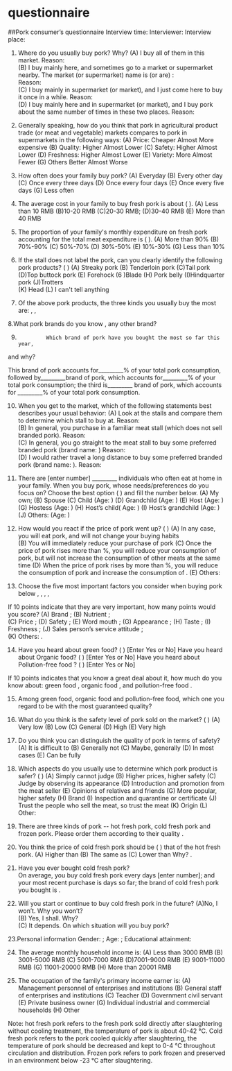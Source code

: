 # questionnaire
##Pork consumer’s questionnaire
Interview time:                            Interviewer:
Interview place:
1. Where do you usually buy pork? Why?
(A) I buy all of them in this market.
Reason:                                   
(B) I buy mainly here, and sometimes go to a market or supermarket nearby.
The market (or supermarket) name is (or are) :                          
Reason:                                    
(C) I buy mainly in                   supermarket (or market), and I just come here to buy it once in a while.
Reason:                               
(D) I buy mainly here and in                   supermarket (or market), and I buy pork about the same number of times in these two places.
Reason:                                

2. Generally speaking, how do you think that pork in agricultural product trade (or meat and vegetable) markets compares to pork in supermarkets in the following ways:
(A) Price:             Cheaper        Almost        More expensive
(B) Quality:           Higher         Almost        Lower
(C) Safety:            Higher         Almost        Lower
(D) Freshness:         Higher         Almost        Lower
(E) Variety:           More          Almost        Fewer 
(G) Others            Better         Almost        Worse

3. How often does your family buy pork?
(A) Everyday   (B) Every other day  (C) Once every three days (D) Once every four days  (E) Once every five days  (G) Less often 

4. The average cost in your family to buy fresh pork is about (        ).
(A) Less than 10 RMB  (B)10-20 RMB  (C)20-30 RMB;  (D)30-40 RMB (E) More than 40 RMB

5. The proportion of your family's monthly expenditure on fresh pork accounting for the total meat expenditure is (         ).
(A) More than 90% (B) 70%-90% (C) 50%-70% (D) 30%-50% (E) 10%-30% (G) Less than 10%

6. If the stall does not label the pork, can you clearly identify the following pork products? (           )
(A) Streaky pork    (B) Tenderloin pork   (C)Tail pork   (D)Top buttock pork   (E) Forehock
(6 )Blade      (H) Pork belly    (I)Hindquarter pork   (J)Trotters  
(K) Head   (L) I can't tell anything

7. Of the above pork products, the three kinds you usually buy the most are:      ,        ,       

8.What pork brands do you know       , any other brand?                

9.              Which brand of pork have you bought the most so far this year, 
and why?                                                                       

This brand of pork accounts for_________% of your total pork consumption, followed by_________brand of pork, which accounts for_________% of your total pork consumption; the third is_________ brand of pork, which accounts for _________% of your total pork consumption.

10. When you get to the market, which of the following statements best describes your usual behavior: 
(A) Look at the stalls and compare them to determine which stall to buy at. 
Reason:                                                                            
(B) In general, you purchase in a familiar meat stall (which does not sell branded pork).
Reason:                                                                           
(C) In general, you go straight to the meat stall to buy some preferred branded pork (brand name:             )
 Reason:                                                                          
(D) I would rather travel a long distance to buy some preferred branded pork (brand name:                  ).
Reason:                                                                          

11. There are [enter number] _________ individuals who often eat at home in your family. 
When you buy pork, whose needs/preferences do you focus on? Choose the best option (     ) and fill the number below.
(A) My own;
(B) Spouse
(C) Child (Age:     )
(D) Grandchild (Age:     )
(E) Host (Age:    )
(G) Hostess (Age:    )
(H) Host’s child( Age:    )
(I) Host’s grandchild (Age:    ) 
(J) Others:                  (Age:    )

12. How would you react if the price of pork went up? (     )
(A) In any case, you will eat pork, and will not change your buying habits      
(B) You will immediately reduce your purchase of pork
(C) Once the price of pork rises more than    %, you will reduce your consumption of pork, but will not increase the consumption of other meats at the same time
(D) When the price of pork rises by more than    %, you will reduce the consumption of pork and increase the consumption of          .
(E) Others:

13. Choose the five most important factors you consider when buying pork below          ,          ,          ,         ,           

If 10 points indicate that they are very important, how many points would you score? 
(A) Brand       ;  (B) Nutrient        ;  
(C) Price       ;   (D) Safety       ;
(E) Word mouth        ;  (G) Appearance       ; 
(H) Taste        ;   (I) Freshness        ;
(J) Sales person’s service attitude       ;      
(K) Others:               .

14. Have you heard about green food? (      ) [Enter Yes or No]
Have you heard about Organic food? (      ) [Enter Yes or No]
Have you heard about Pollution-free food ? (      ) [Enter Yes or No]

If 10 points indicates that you know a great deal about it, how much do you know about: 
green food       , organic food       , and pollution-free food       .

15. Among green food, organic food and pollution-free food, which one you regard to be with the most guaranteed quality?              

16. What do you think is the safety level of pork sold on the market? (     )
(A) Very low (B) Low (C) General (D) High (E) Very high

17. Do you think you can distinguish the quality of pork in terms of safety?
(A) It is difficult to (B) Generally not (C) Maybe, generally (D) In most cases (E) Can be fully

18. Which aspects do you usually use to determine which pork product is safer? (           )
(A) Simply cannot judge
(B) Higher prices, higher safety 
(C) Judge by observing its appearance 
(D) Introduction and promotion from the meat seller 
(E) Opinions of relatives and friends 
(G) More popular, higher safety 
(H) Brand 
(I) Inspection and quarantine or certificate 
(J) Trust the people who sell the meat, so trust the meat 
(K) Origin 
(L) Other:                                  

19. There are three kinds of pork -- hot fresh pork, cold fresh pork and frozen pork. Please order them according to their quality                         .

20. You think the price of cold fresh pork should be (     ) that of the hot fresh pork.
 (A) Higher than  (B) The same as  (C) Lower than
Why?                                                                                                                                                            .

21. Have you ever bought cold fresh pork?           
On average, you buy cold fresh pork every       days [enter number]; 
and your most recent purchase is         days so far; 
the brand of cold fresh pork you bought is               .

22. Will you start or continue to buy cold fresh pork in the future?
(A)No, I won’t.
Why you won’t?                                                                             
(B) Yes, I shall. 
Why?                                                                                     
(C) It depends. 
On which situation will you buy pork?                                                           

23.Personal information
 Gender:         ; Age:         ; Educational attainment:                 

24. The average monthly household income is: 
(A) Less than 3000 RMB  (B) 3001-5000 RMB     (C) 5001-7000 RMB  (D)7001-9000 RMB 
(E) 9001-11000 RMB    (G) 11001-20000 RMB   (H) More than 20001 RMB

25. The occupation of the family's primary income earner is:
(A) Management personnel of enterprises and institutions 
(B) General staff of enterprises and institutions
(C) Teacher
(D) Government civil servant
(E) Private business owner
(G) Individual industrial and commercial households 
(H) Other

Note: hot fresh pork refers to the fresh pork sold directly after slaughtering without cooling treatment, the temperature of pork is about 40-42 ℃. Cold fresh pork refers to the pork cooled quickly after slaughtering, the temperature of pork should be decreased and kept to 0-4 ℃ throughout circulation and distribution. Frozen pork refers to pork frozen and preserved in an environment below -23 ℃ after slaughtering.
